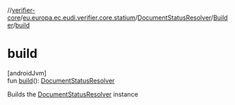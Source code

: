 //[verifier-core](../../../../index.md)/[eu.europa.ec.eudi.verifier.core.statium](../../index.md)/[DocumentStatusResolver](../index.md)/[Builder](index.md)/[build](build.md)

# build

[androidJvm]\
fun [build](build.md)(): [DocumentStatusResolver](../index.md)

Builds the [DocumentStatusResolver](../index.md) instance

